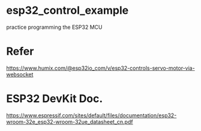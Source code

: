 # esp32_control_example
practice programming the ESP32 MCU

# Refer
https://www.humix.com/@esp32io_com/v/esp32-controls-servo-motor-via-websocket

# ESP32 DevKit Doc.
https://www.espressif.com/sites/default/files/documentation/esp32-wroom-32e_esp32-wroom-32ue_datasheet_cn.pdf
